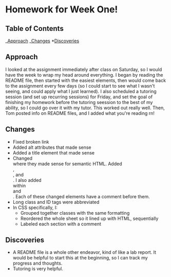 # Homework for Week One!

## Table of Contents

_[Approach](#approach)
_[Changes](#changes) \*[Discoveries](#discoveries)

## Approach

I looked at the assignment immediately after class on Saturday, so I would have the week to wrap my head around everything. I began by reading the README file, then started with the easiest elements, then would come back to the assignment every few days (so I could start to see what I wasn't seeing, and could apply what I just learned). I also scheduled a tutoring session (and set up recurring sessions) for Friday, and set the goal of finishing my homework before the tutoring seession to the best of my ability, so I could go over it with my tutor. This worked out really well. Then, Tom posted info on README files, and I added what you're reading rn!

## Changes

- Fixed broken link
- Added alt attributes that made sense
- Added a title element that made sense
- Changed <div> where they made sense for semantic HTML. Added <nav>, <main>, and <aside>. I also added <section> within <main> and <aside>. Each of these changed elements have a comment before them.
- Long class and ID tags were abbreviated
- In CSS specifically, I:
  - Grouped together classes with the same formatting
  - Reordered the whole sheet so it lined up with HTML, sequentially
  - Labeled each section with a comment

## Discoveries

- A README file is a whole other endeavor, kind of like a lab report. It would be helpful to start this at the beginning, so I can track my progress and thoughts.
- Tutoring is very helpful.
